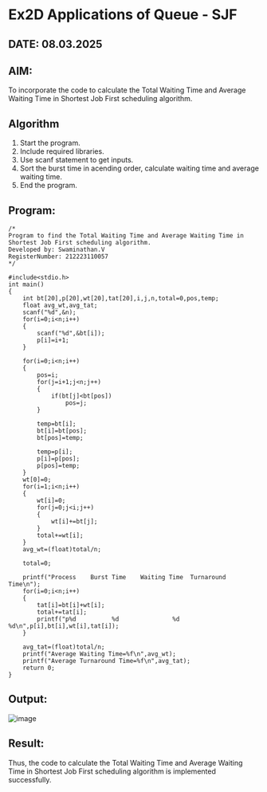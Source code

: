 # Ex2D Applications of Queue - SJF
## DATE: 08.03.2025
## AIM:
To incorporate the code to calculate the Total Waiting Time and Average Waiting Time in Shortest Job First scheduling algorithm.
## Algorithm
1. Start the program.
2. Include required libraries.
3. Use scanf statement to get inputs.
4. Sort the burst time in acending order, calculate waiting time and average waiting time.
5. End the program.

## Program:
```
/*
Program to find the Total Waiting Time and Average Waiting Time in Shortest Job First scheduling algorithm.
Developed by: Swaminathan.V
RegisterNumber: 212223110057
*/

#include<stdio.h>
int main()
{
    int bt[20],p[20],wt[20],tat[20],i,j,n,total=0,pos,temp;
    float avg_wt,avg_tat;
    scanf("%d",&n);
    for(i=0;i<n;i++)
    {
        scanf("%d",&bt[i]);
        p[i]=i+1;    
    }

    for(i=0;i<n;i++)
    {
        pos=i;
        for(j=i+1;j<n;j++)
        {
            if(bt[j]<bt[pos])
                pos=j;
        }
 
        temp=bt[i];
        bt[i]=bt[pos];
        bt[pos]=temp;
 
        temp=p[i];
        p[i]=p[pos];
        p[pos]=temp;
    }
    wt[0]=0;
    for(i=1;i<n;i++)
    {
        wt[i]=0;
        for(j=0;j<i;j++)
        {
            wt[i]+=bt[j];
        }
        total+=wt[i];
    }
    avg_wt=(float)total/n;
    
    total=0;
 
    printf("Process    Burst Time    Waiting Time  Turnaround Time\n");
    for(i=0;i<n;i++)
    {
        tat[i]=bt[i]+wt[i];
        total+=tat[i];
        printf("p%d          %d               %d             %d\n",p[i],bt[i],wt[i],tat[i]);
    }
 
    avg_tat=(float)total/n;
    printf("Average Waiting Time=%f\n",avg_wt);
    printf("Average Turnaround Time=%f\n",avg_tat);
    return 0;
}

```

## Output:

![image](https://github.com/user-attachments/assets/df1a964e-1a48-477a-8803-1bbd3a90975d)

## Result:
Thus, the code to calculate the Total Waiting Time and Average Waiting Time in Shortest Job First scheduling algorithm is implemented successfully.
